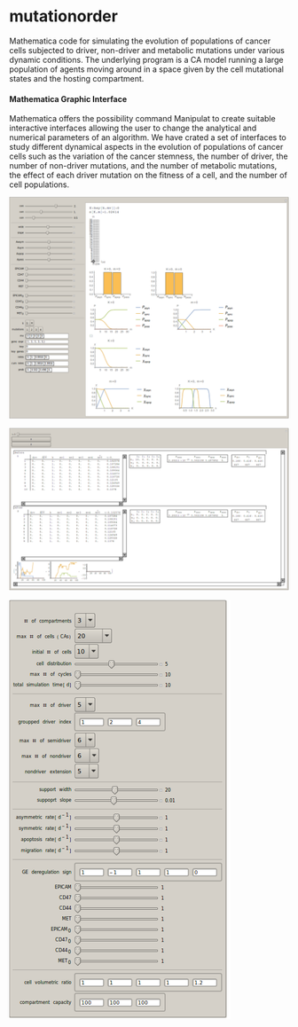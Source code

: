 # mutationorder
Mathematica code for simulating the evolution of populations of cancer cells subjected to driver, non-driver and metabolic mutations under various dynamic conditions. The underlying program is a CA model running a large population of agents moving around in a space given by the cell mutational states and the hosting compartment.   

#### Mathematica Graphic Interface
Mathematica offers the possibility command Manipulat to create suitable interactive interfaces allowing the user to change the analytical and numerical parameters of an algorithm.
We have crated a set of interfaces to study different dynamical aspects in the evolution of populations of cancer cells such as the variation of the cancer stemness, the number of driver, the number of non-driver mutations, and the number of metabolic mutations, the effect of each driver mutation on the fitness of a cell, and the number of cell populations.

![Interface 1](screen2.png)

![Interface 2](screen1.png)

![Interface 3](screen3.png)
